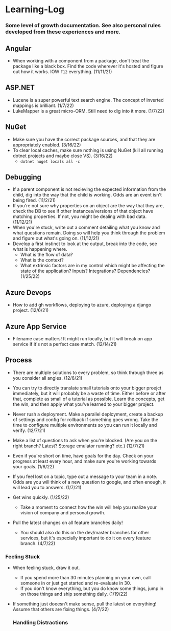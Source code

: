 # Learning-Log
### Some level of growth documentation. See also personal rules developed from these experiences and more. 

## Angular
- When working with a component from a package, don't treat the package like a black box. Find the code wherever it's hosted and figure out how it works. IOW `F12` everything. (11/11/21)

## ASP.NET
- Lucene is a super powerful text search engine. The concept of inverted mappings is brilliant. (1/7/22)
- LukeMapper is a great micro-ORM. Still need to dig into it more. (1/7/22)

## NuGet
- Make sure you have the correct package sources, and that they are appropriately enabled. (3/16/22)
- To clear local caches, make sure nothing is using NuGet (kill all running dotnet projects and maybe close VS). (3/16/22)
  - `dotnet nuget locals all -c`

## Debugging
- If a parent component is not recieving the expected information from the child, dig into the way that the child is working. Odds are an event isn't being fired. (11/2/21)
- If you're not sure why properties on an object are the way that they are, check the DB to see if other instances/versions of that object have matching properties. If not, you might be dealing with bad data. (11/12/21)
- When you're stuck, write out a comment detailing what you know and what questions remain. Doing so will help you think through the problem and figure out what's going on. (11/12/21)
- Develop a first instinct to look at the output, break into the code, see what is happening where. 
  - What is the flow of data? 
  - What is the context? 
  - What extrinsic factors are in my control which might be affecting the state of the application? Inputs? Integrations? Dependencies? (1/25/22)

## Azure Devops
- How to add gh workflows, deploying to azure, deploying a django project. (12/6/21)

## Azure App Service
- Filename case matters! It might run locally, but it will break on app service if it's not a perfect case match. (12/14/21)

## Process 
- There are multiple solutions to every problem, so think through three as you consider all angles. (12/6/21)
- You can try to directly translate small tutorials onto your bigger proejct immediately, but it will probably be a waste of time. Either before or after that, complete as small of a tutorial as possible. Learn the concepts, get the win, and then apply what you've learned to your bigger project.
- Never rush a deployment. Make a parallel deployment, create a backup of settings and config for rollback if something goes wrong. Take the time to configure multiple environments so you can run it locally and verify. (12/7/21)
- Make a list of questions to ask when you're blocked. (Are you on the right branch? Latest? Storage emulator running? etc.) (12/7/21)
- Even if you're short on time, have goals for the day. Check on your progress at least every hour, and make sure you're working towards your goals. (1/6/22)
- If you feel lost on a topic, type out a message to your team in a note. Odds are you will think of a new question to google, and often enough, it will lead you to answers. (1/7/21)
- Get wins quickly. (1/25/22)
  - Take a moment to connect how the win will help you realize your vision of company and personal growth. 

- Pull the latest changes on all feature branches daily! 
  - You should also do this on the dev/master branches for other services, but it's especially important to do it on every feature branch. (4/7/22)
### Feeling Stuck
- When feeling stuck, draw it out. 
  - If you spend more than 30 minutes planning on your own, call someone in or just get started and re-evaluate in 30. 
  - If you don't know everything, but you do know some things, jump in on those things and ship something daily. (1/19/22)
- If something just doeesn't make sense, pull the latest on everything! Assume that others are fixing things. (4/7/22)

  ### Handling Distractions